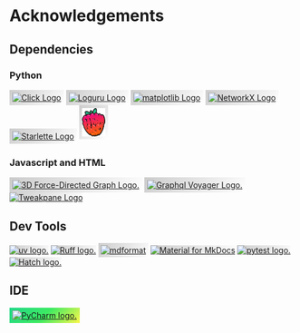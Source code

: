 # Acknowledgements

## Dependencies

### Python

<a href="https://palletsprojects.com/projects/click/"><img style="height: 50px; padding: 5px; background: linear-gradient(-45deg, #FFFFFF, #CCCCCC);" src="https://palletsprojects.com/static/content/projects/click-name.svg" alt="Click Logo"></a>
<a href="https://github.com/Delgan/loguru"><img style="height: 50px; padding: 5px; background: linear-gradient(-45deg, #FFFFFF, #CCCCCC);" src="https://raw.githubusercontent.com/Delgan/loguru/master/docs/_static/img/logo.png" alt="Loguru Logo"></a>
<a href="https://matplotlib.org/"><img style="height: 50px; padding: 5px; background: linear-gradient(-45deg, #FFFFFF, #CCCCCC);" src="https://matplotlib.org/_static/logo_dark.svg" alt="matplotlib Logo"></a>
<a href="https://networkx.org/"><img style="height: 50px; padding: 5px; background: linear-gradient(-45deg, #FFFFFF, #CCCCCC);" src="https://networkx.org/_static/networkx_logo.svg" alt="NetworkX Logo"></a>
<a href="https://www.starlette.io/"><img style="height: 50px; padding: 5px; background: linear-gradient(-45deg, #FFFFFF, #CCCCCC);" src="https://www.starlette.io/img/starlette.svg" alt="Starlette Logo"></a>
<a href="https://strawberry.rocks/"><img style="height: 50px; padding: 5px; background: linear-gradient(-45deg, #FFFFFF, #CCCCCC);" src="https://github.com/strawberry-graphql/strawberry/raw/main/.github/logo.png" alt="Strawberry GraphQL Logo"></a>

### Javascript and HTML

<a href="https://vasturiano.github.io/3d-force-graph/"><img style="height: 50px; padding: 5px; background: linear-gradient(-45deg, #FFFFFF, #CCCCCC);" src="http://gist.github.com/vasturiano/02affe306ce445e423f992faeea13521/raw/preview.png" alt="3D Force-Directed Graph Logo."></a>
<a href="https://github.com/graphql-kit/graphql-voyager"><img style="height: 50px; padding: 5px; background: linear-gradient(-45deg, #FFFFFF, #CCCCCC);" src="https://github.com/graphql-kit/graphql-voyager/raw/main/docs/cover.png" alt="Graphql Voyager Logo."></a>
<a href="https://github.com/cocopon/tweakpane"><img style="height: 50px; background: linear-gradient(-45deg, #FFFFFF, #CCCCCC);" src="https://user-images.githubusercontent.com/602961/184479032-38f50be3-e235-4914-85c0-dce316b33ed2.png" alt="Tweakpane Logo"></a>

## Dev Tools

<a href="https://astral.sh/uv"><img style="height: 50px; background: linear-gradient(-45deg, #FFFFFF, #CCCCCC);" src="https://avatars.githubusercontent.com/u/115962839" alt="uv logo."></a>
<a href="https://astral.sh/ruff"><img style="height: 50px; background: linear-gradient(-45deg, #FFFFFF, #CCCCCC);" src="https://astralcms.wpengine.com/wp-content/uploads/2023/03/Ruff-Logo.svg" alt="Ruff logo."></a>
<a href="https://mdformat.readthedocs.io"><img style="height: 50px; width: 50px; aspect-ratio: auto; padding: 4px; background: linear-gradient(-45deg, #FFFFFF, #CCCCCC);" src="https://mdformat.readthedocs.io/en/stable/_static/logo-150px.png" alt="mdformat"></a>
<a href="https://squidfunk.github.io/mkdocs-material/"><img style="height: 50px; background: linear-gradient(-45deg, #FFFFFF, #CCCCCC);" src="https://raw.githubusercontent.com/squidfunk/mkdocs-material/master/.github/assets/logo.svg" alt="Material for MkDocs"></a>
<a href="https://pytest.org"><img style="height: 50px; background: linear-gradient(-45deg, #FFFFFF, #CCCCCC);" src="https://docs.pytest.org/en/7.4.x/_static/pytest_logo_curves.svg" alt="pytest logo."></a>
<a href="https://hatch.pypa.io/"><img style="height: 50px; background: linear-gradient(-45deg, #FFFFFF, #CCCCCC);" src="https://hatch.pypa.io/latest/assets/images/logo.svg" alt="Hatch logo."></a>

## IDE

<a href="https://www.jetbrains.com/pycharm/"><img style="height: 50px; padding: 5px; background: linear-gradient(-45deg, #FCF84A, #3DEA62, #21D789);" src="https://resources.jetbrains.com/storage/products/company/brand/logos/PyCharm.png" alt="PyCharm logo."></a>
